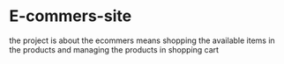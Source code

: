 # E-commers-site
the project is about the ecommers means shopping the available items in the products and managing the products in shopping cart
